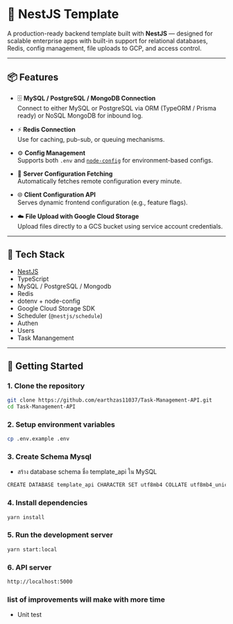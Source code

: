 # 🚀 NestJS Template

A production-ready backend template built with **NestJS** — designed for scalable enterprise apps with built-in support for relational databases, Redis, config management, file uploads to GCP, and access control.

---

## 📦 Features

- 🗄️ **MySQL / PostgreSQL / MongoDB Connection**  
  Connect to either MySQL or PostgreSQL via ORM (TypeORM / Prisma ready) or NoSQL MongoDB for inbound log.

- ⚡ **Redis Connection**  
  Use for caching, pub-sub, or queuing mechanisms.

- ⚙️ **Config Management**  
  Supports both `.env` and [`node-config`](https://github.com/node-config/node-config) for environment-based configs.

- 🔁 **Server Configuration Fetching**  
  Automatically fetches remote configuration every minute.

- 🌐 **Client Configuration API**  
  Serves dynamic frontend configuration (e.g., feature flags).

- ☁️ **File Upload with Google Cloud Storage**  
  Upload files directly to a GCS bucket using service account credentials.

---

## 🧠 Tech Stack

- [NestJS](https://nestjs.com/)
- TypeScript
- MySQL / PostgreSQL / Mongodb
- Redis
- dotenv + node-config
- Google Cloud Storage SDK
- Scheduler (`@nestjs/schedule`)
- Authen
- Users
- Task Manangement

---

## 🚀 Getting Started

### 1. Clone the repository

```bash
git clone https://github.com/earthzas11037/Task-Management-API.git
cd Task-Management-API
```

### 2. Setup environment variables

```bash
cp .env.example .env
```

### 3. Create Schema Mysql

- สร้าง database schema ชื่อ template_api ใน MySQL

```bash
CREATE DATABASE template_api CHARACTER SET utf8mb4 COLLATE utf8mb4_unicode_ci;
```

### 4. Install dependencies

```bash
yarn install
```

### 5. Run the development server

```bash
yarn start:local
```

### 6. API server

```bash
http://localhost:5000
```

### list of improvements will make with more time
- Unit test
